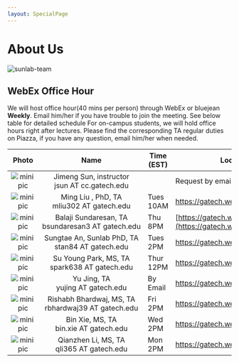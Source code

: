 ```yaml
---
layout: SpecialPage
---
```

# About Us

<!--[sunlab-team](images/avatar/aboutus.jpg "Sunlab team")-->

![sunlab-team](images/avatar/aboutus.jpg "Sunlab team")

## WebEx Office Hour

We will host office hour(40 mins per person) through WebEx or bluejean **Weekly**. Email him/her if you have trouble to join the meeting. See below table for detailed schedule
For on-campus students, we will hold office hours right after lectures. Please find the corresponding TA regular duties on Piazza, if you have any question, email him/her when needed.

| Photo| Name|Time (EST)             | Location or Web Link |
| :-------------: | :-------------: | ---------------- | --------------------------------------------------------------------------------------|
|![minipic](images/avatar/Jimeng.png)   |  Jimeng Sun, instructor jsun<span style="display:none">hello</span>&nbsp;AT<span style="display:none">world</span>&nbsp;cc.gatech.edu     |      |       Request by email         |
|![minipic](images/avatar/MingLiu.jpg) | Ming Liu , PhD,  TA mliu302<span style="display:none">hello</span>&nbsp;AT<span style="display:none">world</span>&nbsp;gatech.edu| Tues 10AM |<https://gatech.webex.com/meet/mliu302>
|![minipic](images/avatar/Balaji.png) |     Balaji Sundaresan, TA bsundaresan3<span style="display:none">hello</span>&nbsp;AT<span style="display:none">world</span>&nbsp;gatech.edu | Thu 8PM | [https://gatech.webex.com/meet/bsundaresan3](https://gatech.webex.com/meet/bsundaresan3)
|![minipic](images/avatar/SungtaeAn.jpg) | Sungtae An, Sunlab PhD,  TA  stan84<span style="display:none">hello</span>&nbsp;AT<span style="display:none">world</span>&nbsp;gatech.edu| Tues 2PM | <https://gatech.webex.com/meet/san37>
|![minipic](images/avatar/park.jpg) | Su Young Park, MS, TA spark638<span style="display:none">hello</span>&nbsp;AT<span style="display:none">world</span>&nbsp;gatech.edu| Thur 12PM | <https://gatech.webex.com/meet/spark638>
|![minipic](images/avatar/yj.jpg) | Yu Jing,  TA yujing<span style="display:none">hello</span>&nbsp;AT<span style="display:none">world</span>&nbsp;gatech.edu| By Email | <https://gatech.webex.com/meet/yjing43>
|![minipic](images/avatar/Rishabh2.jpeg) | Rishabh Bhardwaj, MS,  TA rbhardwaj39<span style="display:none">hello</span>&nbsp;AT<span style="display:none">world</span>&nbsp;gatech.edu| Fri 2PM | <https://gatech.webex.com/meet/rbhardwaj39>
|![minipic](images/avatar/Bin.jpeg) | Bin Xie, MS, TA bin.xie<span style="display:none">hello</span>&nbsp;AT<span style="display:none">world</span>&nbsp;gatech.edu| Wed 2PM | <https://gatech.webex.com/meet/bxie41>
|![minipic](images/avatar/Qianzhen.jpeg) | Qianzhen Li, MS, TA qli365<span style="display:none">hello</span>&nbsp;AT<span style="display:none">world</span>&nbsp;gatech.edu| Mon 2PM | <https://gatech.webex.com/meet/qli365>